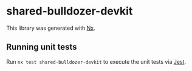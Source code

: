 # shared-bulldozer-devkit

This library was generated with [Nx](https://nx.dev).

## Running unit tests

Run `nx test shared-bulldozer-devkit` to execute the unit tests via [Jest](https://jestjs.io).
